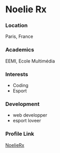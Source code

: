 # Noelie Rx

### Location

Paris, France

### Academics

EEMI, Ecole Multimédia

### Interests

- Coding
- Esport

### Development

- web developper
- esport loveer

### Profile Link

[NoelieRx](https://github.com/Noelierx)
